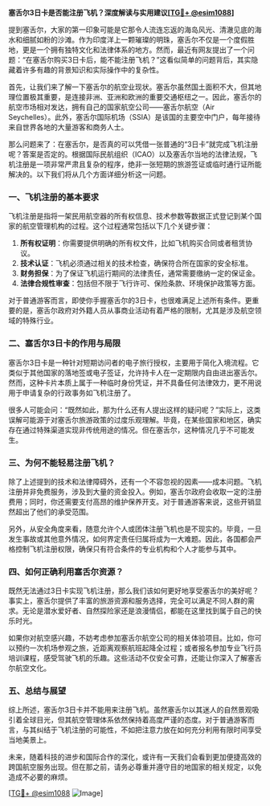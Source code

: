 **塞舌尔3日卡是否能注册飞机？深度解读与实用建议[[TG💪+ @esim1088](https://t.me/s/esim1088)]**

提到塞舌尔，大家的第一印象可能是它那令人流连忘返的海岛风光、清澈见底的海水和细腻如粉的沙滩。作为印度洋上一颗璀璨的明珠，塞舌尔不仅是一个度假胜地，更是一个拥有独特文化和法律体系的地方。然而，最近有网友提出了一个问题：“在塞舌尔购买3日卡后，能不能注册飞机？”这看似简单的问题背后，其实隐藏着许多有趣的背景知识和实际操作中的复杂性。

首先，让我们来了解一下塞舌尔的航空业现状。塞舌尔虽然国土面积不大，但其地理位置极其重要，是连接非洲、亚洲和欧洲的重要交通枢纽之一。因此，塞舌尔的航空市场相对发达，拥有自己的国家航空公司——塞舌尔航空（Air Seychelles）。此外，塞舌尔国际机场（SSIA）是该国的主要空中门户，每年接待来自世界各地的大量游客和商务人士。

那么问题来了：在塞舌尔，是否真的可以凭借一张普通的“3日卡”就完成飞机注册呢？答案是否定的。根据国际民航组织（ICAO）以及塞舌尔当地的法律法规，飞机注册是一项非常严肃且复杂的程序，绝非一张短期的旅游签证或临时通行证所能解决的。以下我们将从几个方面详细分析这一问题。

### 一、飞机注册的基本要求

飞机注册是指将一架民用航空器的所有权信息、技术参数等数据正式登记到某个国家的航空管理机构的过程。这个过程通常包括以下几个关键步骤：

1. **所有权证明**：你需要提供明确的所有权文件，比如飞机购买合同或者租赁协议。
2. **技术认证**：飞机必须通过相关的技术检查，确保符合所在国家的安全标准。
3. **财务担保**：为了保证飞机运行期间的法律责任，通常需要缴纳一定的保证金。
4. **法律合规性审查**：包括但不限于飞行许可、保险条款、环境保护政策等方面。

对于普通游客而言，即使你手握塞舌尔的3日卡，也很难满足上述所有条件。更重要的是，塞舌尔政府对外籍人员从事商业活动有着严格的限制，尤其是涉及航空领域的特殊行业。

### 二、塞舌尔3日卡的作用与局限

塞舌尔3日卡是一种针对短期访问者的电子旅行授权，主要用于简化入境流程。它类似于其他国家的落地签或电子签证，允许持卡人在一定期限内自由进出塞舌尔。然而，这种卡片本质上属于一种临时身份凭证，并不具备任何法律效力，更不用说用于申请复杂的行政事务如飞机注册了。

很多人可能会问：“既然如此，那为什么还有人提出这样的疑问呢？”实际上，这类误解可能源于对塞舌尔旅游政策的过度乐观理解。毕竟，在某些国家和地区，确实存在通过特殊渠道实现非传统用途的情况。但在塞舌尔，这种情况几乎不可能发生。

### 三、为何不能轻易注册飞机？

除了上述提到的技术和法律障碍外，还有一个不容忽视的因素——成本问题。飞机注册并非免费服务，涉及到大量的资金投入。例如，塞舌尔政府会收取一定的注册费用；同时，你还需要支付高昂的维护保养开支。对于普通游客来说，这些开销显然超出了他们的承受范围。

另外，从安全角度来看，随意允许个人或团体注册飞机也是不现实的。毕竟，一旦发生事故或其他意外情况，如何界定责任归属将成为一大难题。因此，各国都会严格控制飞机注册权限，确保只有符合条件的专业机构和个人才能参与其中。

### 四、如何正确利用塞舌尔资源？

既然无法通过3日卡实现飞机注册，那么我们该如何更好地享受塞舌尔的美好呢？事实上，塞舌尔提供了丰富的旅游资源和服务选择，完全可以满足不同人群的需求。无论是潜水爱好者、自然探险家还是浪漫情侣，都能在这里找到属于自己的快乐时光。

如果你对航空感兴趣，不妨考虑参加塞舌尔航空公司的相关体验项目。比如，你可以预约一次机场参观之旅，近距离观察航班起降全过程；或者报名参加专业飞行员培训课程，感受驾驶飞机的乐趣。这些活动不仅安全可靠，还能让你深入了解塞舌尔航空文化。

### 五、总结与展望

综上所述，塞舌尔3日卡并不能用来注册飞机。虽然塞舌尔以其迷人的自然景观吸引着全球目光，但其航空管理体系依然保持着高度严谨的态度。对于普通游客而言，与其纠结于飞机注册的可能性，不如把注意力放在如何充分利用有限时间享受当地美景上。

未来，随着科技的进步和国际合作的深化，或许有一天我们会看到更加便捷高效的跨国航空服务出现。但在那之前，请务必尊重并遵守目的地国家的相关规定，以免造成不必要的麻烦。

[[TG💪+ @esim1088](https://t.me/s/esim1088) ![Image](https://i.postimg.cc/4NQfJmqS/Snipaste-2025-05-13-00-14-12.png)]
